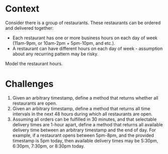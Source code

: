# Context

Consider there is a group of restaurants. These restaurants can be ordered and delivered together:

* Each restaurant has one or more business hours on each day of week (11am-9pm, or 10am-2pm + 5pm-10pm, and etc.).
* A restaurant can have different hours on each day of week - assumption about any recurring pattern may be risky.

Model the restaurant hours.

# Challenges

1. Given an arbitrary timestamp, define a method that returns whether all restaurants are open.
2. Given an arbitrary timestamp, define a method that returns all time intervals in the next 48 hours during which all restaurants are open.
3. Assuming all orders can be fulfilled in 30 minutes, and that selectable delivery times are 1-hour apart, define a method that returns all available delivery time between an arbitrary timestamp and the end of day. For example, if a restaurant opens between 5pm-8pm, and the provided timestamp is 5pm today, then available delivery times may be 5:30pm, 6:30pm, 7:30pm, or 8:30pm today.

